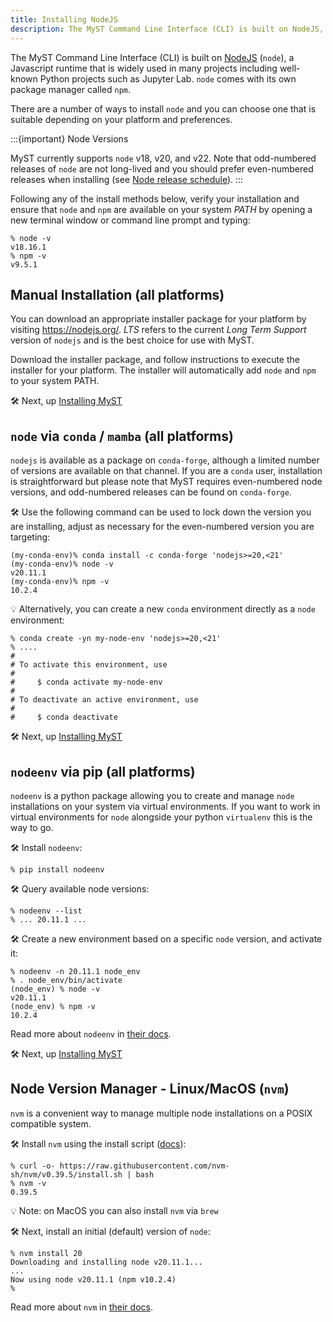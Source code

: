 ```yaml
---
title: Installing NodeJS
description: The MyST Command Line Interface (CLI) is built on NodeJS, a Javascript runtime that is widely used in many projects including well-known Python projects such as Jupyter Lab. MyST can be installed by the package manager npm, PyPI, Conda or Mamba.
---
```


The MyST Command Line Interface (CLI) is built on [NodeJS](https://nodejs.org/en/about) (`node`), a Javascript runtime that is widely used in many projects including well-known Python projects such as Jupyter Lab. `node` comes with its own package manager called `npm`.

There are a number of ways to install `node` and you can choose one that is suitable depending on your platform and preferences.

:::{important} Node Versions

MyST currently supports `node` v18, v20, and v22. Note that odd-numbered releases of `node` are not long-lived and you should prefer even-numbered releases when installing (see [Node release schedule](https://nodejs.org/en/about/previous-releases)).
:::

Following any of the install methods below, verify your installation and ensure that `node` and `npm` are available on your system _PATH_ by opening a new terminal window or command line prompt and typing:

```shell
% node -v
v18.16.1
% npm -v
v9.5.1
```

## Manual Installation (all platforms)

You can download an appropriate installer package for your platform by visiting <https://nodejs.org/>. _LTS_ refers to the current _Long Term Support_ version of `nodejs` and is the best choice for use with MyST.

Download the installer package, and follow instructions to execute the installer for your platform. The installer will automatically add `node` and `npm` to your system PATH.

🛠️ Next, up [Installing MyST](./installing.md)

## `node` via `conda` / `mamba` (all platforms)

`nodejs` is available as a package on `conda-forge`, although a limited number of versions are available on that channel. If you are a `conda` user, installation is straightforward but please note that MyST requires even-numbered node versions, and odd-numbered releases can be found on `conda-forge`.

🛠️ Use the following command can be used to lock down the version you are installing, adjust as necessary for the even-numbered version you are targeting:

```shell
(my-conda-env)% conda install -c conda-forge 'nodejs>=20,<21'
(my-conda-env)% node -v
v20.11.1
(my-conda-env)% npm -v
10.2.4
```

💡 Alternatively, you can create a new `conda` environment directly as a `node` environment:

```shell
% conda create -yn my-node-env 'nodejs>=20,<21'
% ....
#
# To activate this environment, use
#
#     $ conda activate my-node-env
#
# To deactivate an active environment, use
#
#     $ conda deactivate
```

🛠️ Next, up [Installing MyST](./installing.md)

## `nodeenv` via pip (all platforms)

`nodeenv` is a python package allowing you to create and manage `node` installations on your system via virtual environments. If you want to work in virtual environments for `node` alongside your python `virtualenv` this is the way to go.

🛠️ Install `nodeenv`\:

```shell
% pip install nodeenv
```

🛠️ Query available node versions:

```shell
% nodeenv --list
% ... 20.11.1 ...
```

🛠️ Create a new environment based on a specific `node` version, and activate it:

```shell
% nodeenv -n 20.11.1 node_env
% . node_env/bin/activate
(node_env) % node -v
v20.11.1
(node_env) % npm -v
10.2.4
```

Read more about `nodeenv` in [their docs](https://ekalinin.github.io/nodeenv/).

🛠️ Next, up [Installing MyST](./installing.md)

## Node Version Manager - Linux/MacOS (`nvm`)

`nvm` is a convenient way to manage multiple node installations on a POSIX compatible system.

🛠️ Install `nvm` using the install script ([docs](https://github.com/nvm-sh/nvm#installing-and-updating)):

```shell
% curl -o- https://raw.githubusercontent.com/nvm-sh/nvm/v0.39.5/install.sh | bash
% nvm -v
0.39.5
```

💡 Note: on MacOS you can also install `nvm` via `brew`

🛠️ Next, install an initial (default) version of `node`\:

```shell
% nvm install 20
Downloading and installing node v20.11.1...
...
Now using node v20.11.1 (npm v10.2.4)
%
```

Read more about `nvm` in [their docs](https://github.com/nvm-sh/nvm).
